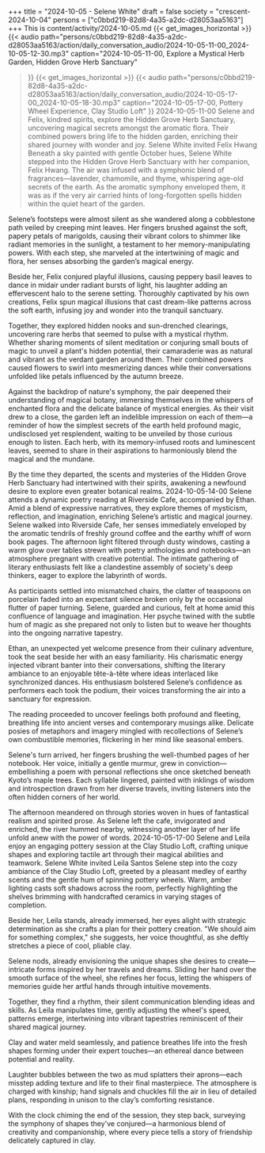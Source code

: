 +++
title = "2024-10-05 - Selene White"
draft = false
society = "crescent-2024-10-04"
persons = ["c0bbd219-82d8-4a35-a2dc-d28053aa5163"]
+++
This is content/activity/2024-10-05.md
{{< get_images_horizontal >}}
{{< audio
    path="persons/c0bbd219-82d8-4a35-a2dc-d28053aa5163/action/daily_conversation_audio/2024-10-05-11-00_2024-10-05-12-30.mp3" 
    caption="2024-10-05-11-00, Explore a Mystical Herb Garden, Hidden Grove Herb Sanctuary"
>}}
{{< get_images_horizontal >}}
{{< audio
    path="persons/c0bbd219-82d8-4a35-a2dc-d28053aa5163/action/daily_conversation_audio/2024-10-05-17-00_2024-10-05-18-30.mp3" 
    caption="2024-10-05-17-00, Pottery Wheel Experience, Clay Studio Loft"
>}}
2024-10-05-11-00
Selene and Felix, kindred spirits, explore the Hidden Grove Herb Sanctuary, uncovering magical secrets amongst the aromatic flora. Their combined powers bring life to the hidden garden, enriching their shared journey with wonder and joy.
Selene White invited Felix Hwang
Beneath a sky painted with gentle October hues, Selene White stepped into the Hidden Grove Herb Sanctuary with her companion, Felix Hwang. The air was infused with a symphonic blend of fragrances—lavender, chamomile, and thyme, whispering age-old secrets of the earth. As the aromatic symphony enveloped them, it was as if the very air carried hints of long-forgotten spells hidden within the quiet heart of the garden.

Selene’s footsteps were almost silent as she wandered along a cobblestone path veiled by creeping mint leaves. Her fingers brushed against the soft, papery petals of marigolds, causing their vibrant colors to shimmer like radiant memories in the sunlight, a testament to her memory-manipulating powers. With each step, she marveled at the intertwining of magic and flora, her senses absorbing the garden’s magical energy.

Beside her, Felix conjured playful illusions, causing peppery basil leaves to dance in midair under radiant bursts of light, his laughter adding an effervescent halo to the serene setting. Thoroughly captivated by his own creations, Felix spun magical illusions that cast dream-like patterns across the soft earth, infusing joy and wonder into the tranquil sanctuary.

Together, they explored hidden nooks and sun-drenched clearings, uncovering rare herbs that seemed to pulse with a mystical rhythm. Whether sharing moments of silent meditation or conjuring small bouts of magic to unveil a plant's hidden potential, their camaraderie was as natural and vibrant as the verdant garden around them. Their combined powers caused flowers to swirl into mesmerizing dances while their conversations unfolded like petals influenced by the autumn breeze.

Against the backdrop of nature's symphony, the pair deepened their understanding of magical botany, immersing themselves in the whispers of enchanted flora and the delicate balance of mystical energies. As their visit drew to a close, the garden left an indelible impression on each of them—a reminder of how the simplest secrets of the earth held profound magic, undisclosed yet resplendent, waiting to be unveiled by those curious enough to listen. Each herb, with its memory-infused roots and luminescent leaves, seemed to share in their aspirations to harmoniously blend the magical and the mundane.

By the time they departed, the scents and mysteries of the Hidden Grove Herb Sanctuary had intertwined with their spirits, awakening a newfound desire to explore even greater botanical realms.
2024-10-05-14-00
Selene attends a dynamic poetry reading at Riverside Cafe, accompanied by Ethan. Amid a blend of expressive narratives, they explore themes of mysticism, reflection, and imagination, enriching Selene’s artistic and magical journey.
Selene walked into Riverside Cafe, her senses immediately enveloped by the aromatic tendrils of freshly ground coffee and the earthy whiff of worn book pages. The afternoon light filtered through dusty windows, casting a warm glow over tables strewn with poetry anthologies and notebooks—an atmosphere pregnant with creative potential. The intimate gathering of literary enthusiasts felt like a clandestine assembly of society's deep thinkers, eager to explore the labyrinth of words.

As participants settled into mismatched chairs, the clatter of teaspoons on porcelain faded into an expectant silence broken only by the occasional flutter of paper turning. Selene, guarded and curious, felt at home amid this confluence of language and imagination. Her psyche twined with the subtle hum of magic as she prepared not only to listen but to weave her thoughts into the ongoing narrative tapestry.

Ethan, an unexpected yet welcome presence from their culinary adventure, took the seat beside her with an easy familiarity. His charismatic energy injected vibrant banter into their conversations, shifting the literary ambiance to an enjoyable tête-à-tête where ideas interlaced like synchronized dances. His enthusiasm bolstered Selene’s confidence as performers each took the podium, their voices transforming the air into a sanctuary for expression.

The reading proceeded to uncover feelings both profound and fleeting, breathing life into ancient verses and contemporary musings alike. Delicate posies of metaphors and imagery mingled with recollections of Selene’s own combustible memories, flickering in her mind like seasonal embers.

Selene's turn arrived, her fingers brushing the well-thumbed pages of her notebook. Her voice, initially a gentle murmur, grew in conviction—embellishing a poem with personal reflections she once sketched beneath Kyoto’s maple trees. Each syllable lingered, painted with inklings of wisdom and introspection drawn from her diverse travels, inviting listeners into the often hidden corners of her world.

The afternoon meandered on through stories woven in hues of fantastical realism and spirited prose. As Selene left the cafe, invigorated and enriched, the river hummed nearby, witnessing another layer of her life unfold anew with the power of words.
2024-10-05-17-00
Selene and Leila enjoy an engaging pottery session at the Clay Studio Loft, crafting unique shapes and exploring tactile art through their magical abilities and teamwork.
Selene White invited Leila Santos
Selene step into the cozy ambiance of the Clay Studio Loft, greeted by a pleasant medley of earthy scents and the gentle hum of spinning pottery wheels. Warm, amber lighting casts soft shadows across the room, perfectly highlighting the shelves brimming with handcrafted ceramics in varying stages of completion.

Beside her, Leila stands, already immersed, her eyes alight with strategic determination as she crafts a plan for their pottery creation. "We should aim for something complex," she suggests, her voice thoughtful, as she deftly stretches a piece of cool, pliable clay.

Selene nods, already envisioning the unique shapes she desires to create—intricate forms inspired by her travels and dreams. Sliding her hand over the smooth surface of the wheel, she refines her focus, letting the whispers of memories guide her artful hands through intuitive movements. 

Together, they find a rhythm, their silent communication blending ideas and skills. As Leila manipulates time, gently adjusting the wheel's speed, patterns emerge, intertwining into vibrant tapestries reminiscent of their shared magical journey.

Clay and water meld seamlessly, and patience breathes life into the fresh shapes forming under their expert touches—an ethereal dance between potential and reality.

Laughter bubbles between the two as mud splatters their aprons—each misstep adding texture and life to their final masterpiece. The atmosphere is charged with kinship; hand signals and chuckles fill the air in lieu of detailed plans, responding in unison to the clay’s comforting resistance.

With the clock chiming the end of the session, they step back, surveying the symphony of shapes they've conjured—a harmonious blend of creativity and companionship, where every piece tells a story of friendship delicately captured in clay.
